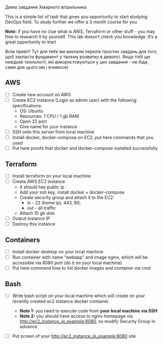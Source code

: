 <a name="_1ux3hpcrv11w"></a>Демо завдання Хмарного вітрильника

This is a simple list of task that gives you opportunity to start studying DevOps field. To study further we offer a 3 month course for you

**Note:** if you have no clue what is AWS, Terraform or other stuff - you may free to research it by yourself. This lab doesn’t check you knowledge. It’s a great opportunity to start

Всім привіт! Тут для тебе ми виклали перелік простих завдань для того, щоб закласти фундамент у твоєму розвитку в девопсі. Якщо тобі ще невідомі технології, які використовуються у цих завдання - не біда, саме для цього ми і вчимося)

## <a name="_45k0k46w3epy"></a>AWS
- [ ] Create new account on AWS 
- [ ] Create EC2 instance (Login as admin user) with the following specifications: 
  - OS: Ubuntu  
  - Resources: 1 CPU / 1 gb RAM
  - Open 22 port
  - Give name for your instance
- [ ] SSH onto this server from local machine
- [ ] Install docker, docker-compose on EC2, put here commands that you used
- [ ] Put here proofs that docker and docker-compose installed successfully 

## <a name="_mxqcu0c8cibh"></a>Terraform 
- [ ] Install terraform on your local machine
- [ ] Create AWS EC2 instance
  - It should has public ip
  - Add your ssh key, install docker + docker-compose 
  - Create security group and attach it to the EC2: 
    - in - 22 (home ip), 443, 80; 
    - out - all traffic
  - Attach 10 gb disk
- [ ] Output instance IP
- [ ] Destroy this instance
## <a name="_bv8m933g1ecj"></a>Containers
- [ ] Install docker desktop on your local machine
- [ ] Run container with name “webapp” and image nginx, which will be accessible via 8080 port (do it on your local machine)
- [ ] Put here command how to list docker images and container via cmd 

## <a name="_j7rj8qfn1ycp"></a>Bash
- [ ] Write bash script on your local machine which will create on your recently created ec2 instance docker container 
  - **Note 1:** you need to execute code from **your local machine** **via SSH**
  - **Note 2:** you should have access to nginx homepage via <http://ec2_instance_ip_example:8080>, so modify Security Group in advance
- [ ] Put screen of your <http://ec2_instance_ip_example:8080> site


